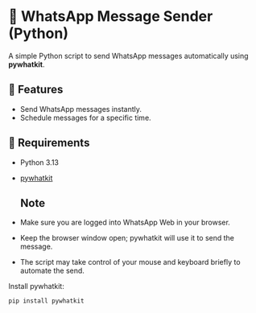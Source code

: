 # 📲 WhatsApp Message Sender (Python)

A simple Python script to send WhatsApp messages automatically using **pywhatkit**.

## 🚀 Features

- Send WhatsApp messages instantly.
- Schedule messages for a specific time.

## 🔧 Requirements

- Python 3.13
- [pywhatkit](https://pypi.org/project/pywhatkit/)

  ## Note

 - Make sure you are logged into WhatsApp Web in your browser.
 - Keep the browser window open; pywhatkit will use it to send the message.
 - The script may take control of your mouse and keyboard briefly to automate the send.

Install pywhatkit:

```bash
pip install pywhatkit
